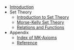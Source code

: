 

- [Introduction](/)
- Set Theory
	- [Introduction to Set Theory](notes/Introduction%20to%20Set%20Theory.md)
	- [Morse-Kelly Set Theory](notes/Morse-Kelly%20Set%20Theory.md)
	- [Relations and Functions](notes/Relations%20and%20Functions.md)
- Appendix
	- [Index of MK-Axioms](appendix/Index%20of%20MK-Axioms.md)
	- [Reference](appendix/Reference.md)
